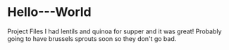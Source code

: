# Hello---World
Project Files
I had lentils and quinoa for supper and it was great!
Probably going to have brussels sprouts soon so they don't go bad.
